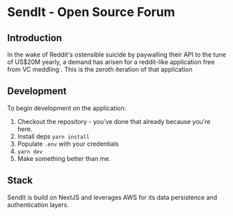 # SendIt - Open Source Forum

## Introduction

In the wake of Reddit's ostensible suicide by paywalling their API to the tune of US$20M yearly, a demand has arisen for a reddit-like application free from VC meddling . This is the zeroth iteration of that application

## Development

To begin development on the application:

1. Checkout the repository - you've done that already because you're here.
2. Install deps `yarn install`
3. Populate `.env` with your credentials
4. `yarn dev`
5. Make something better than me.

## Stack

SendIt is build on NextJS and leverages AWS for its data persistence and authentication layers.
